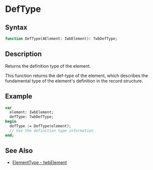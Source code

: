 # DefType

## Syntax

```pascal
function DefType(AElement: IwbElement): TwbDefType;
```

## Description

Returns the definition type of the element.

This function returns the def-type of the element, which describes the fundamental type of the element's definition in the record structure.

## Example

```pascal
var
  element: IwbElement;
  defType: TwbDefType;
begin
  defType := DefType(element);
  // Use the definition type information
end;
```

## See Also

- [ElementType - IwbElement](IwbElement_ElementType.md)
